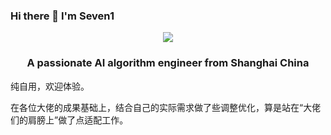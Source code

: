 ### Hi there 👋 I'm Seven1
<!-- 个人简介-->
<div align="center"><a href="https://sunguoqi.com/"> <img src="https://readme-typing-svg.herokuapp.com/?lines=嗨~ 欢迎浏览我的仓库;I'm+big-orange+Welcome+!&center=true&size=27"> </a> </div>
<h3 align="center">A passionate AI algorithm engineer from Shanghai China</h3>



纯自用，欢迎体验。

在各位大佬的成果基础上，结合自己的实际需求做了些调整优化，算是站在“大佬们的肩膀上”做了点适配工作。
